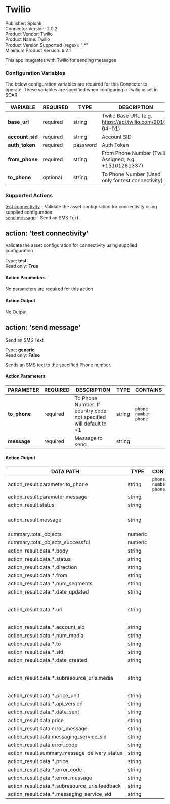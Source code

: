 [comment]: # "Auto-generated SOAR connector documentation"
# Twilio

Publisher: Splunk  
Connector Version: 2.0.2  
Product Vendor: Twilio  
Product Name: Twilio  
Product Version Supported (regex): ".\*"  
Minimum Product Version: 6.2.1  

This app integrates with Twilio for sending messages

### Configuration Variables
The below configuration variables are required for this Connector to operate.  These variables are specified when configuring a Twilio asset in SOAR.

VARIABLE | REQUIRED | TYPE | DESCRIPTION
-------- | -------- | ---- | -----------
**base_url** |  required  | string | Twilio Base URL (e.g. https://api.twilio.com/2010-04-01)
**account_sid** |  required  | string | Account SID
**auth_token** |  required  | password | Auth Token
**from_phone** |  required  | string | From Phone Number (Twilio Assigned, e.g. +15101281337)
**to_phone** |  optional  | string | To Phone Number (Used only for test connectivity)

### Supported Actions  
[test connectivity](#action-test-connectivity) - Validate the asset configuration for connectivity using supplied configuration  
[send message](#action-send-message) - Send an SMS Text  

## action: 'test connectivity'
Validate the asset configuration for connectivity using supplied configuration

Type: **test**  
Read only: **True**

#### Action Parameters
No parameters are required for this action

#### Action Output
No Output  

## action: 'send message'
Send an SMS Text

Type: **generic**  
Read only: **False**

Sends an SMS text to the specified Phone number.

#### Action Parameters
PARAMETER | REQUIRED | DESCRIPTION | TYPE | CONTAINS
--------- | -------- | ----------- | ---- | --------
**to_phone** |  required  | To Phone Number. If country code not specified will default to +1 | string |  `phone number`  `phone` 
**message** |  required  | Message to send | string | 

#### Action Output
DATA PATH | TYPE | CONTAINS | EXAMPLE VALUES
--------- | ---- | -------- | --------------
action_result.parameter.to_phone | string |  `phone number`  `phone`  |   5101112345 
action_result.parameter.message | string |  |   Happy Halloween to GV 
action_result.status | string |  |   success  failed 
action_result.message | string |  |   Error from server. Status Code: 404 Data from server: {"code": 20404, "message": "The requested resource /2010-04-01/Accounts/ABCDEF48541a12345fef18219497c47101/Messages.json was not found", "more_info": "https://www.twilio.com/docs/errors/20404", "status": 404}  Message delivery status: delivered 
summary.total_objects | numeric |  |   1 
summary.total_objects_successful | numeric |  |   1  0 
action_result.data.\*.body | string |  |   Sent from your Twilio trial account - Happy Halloween to GV 
action_result.data.\*.status | string |  |   queued  delivered 
action_result.data.\*.direction | string |  |   outbound-api 
action_result.data.\*.from | string |  |   +15123456789 
action_result.data.\*.num_segments | string |  |   1 
action_result.data.\*.date_updated | string |  |   Wed, 01 Nov 2017 20:56:57 +0000  Wed, 01 Nov 2017 22:31:18 +0000 
action_result.data.\*.uri | string |  |   /2010-04-01/Accounts/ABCDEF48541a49795fef18219497c47101/Messages/SM0123b6decd8146398c975ae9c3111111.json  /2010-04-01/Accounts/ABCDEF48541a49795fef18219497c47101/Messages/SAZ123AB33c7764e599999970933d6d68f.json 
action_result.data.\*.account_sid | string |  |   ABCDEF48541a49795fef18219497c47101 
action_result.data.\*.num_media | string |  |   0 
action_result.data.\*.to | string |  |   +15101112222 
action_result.data.\*.sid | string |  |   SM0123b6decd8146398c975ae9c3123456  SAZ123AB33c7764e599123456789d6d68f 
action_result.data.\*.date_created | string |  |   Wed, 01 Nov 2017 20:56:57 +0000  Wed, 01 Nov 2017 22:31:16 +0000 
action_result.data.\*.subresource_uris.media | string |  |   /2010-04-01/Accounts/ABCDEF48541a49795fef18219497c47101/Messages/SM0123b6decd8146398c975ae9c3111111/Media.json  /2010-04-01/Accounts/ABCDEF48541a49795fef18219497c47101/Messages/SAZ123AB33c7764e599999970933d6d68f/Media.json 
action_result.data.\*.price_unit | string |  |   USD 
action_result.data.\*.api_version | string |  |   2010-04-01 
action_result.data.\*.date_sent | string |  |   Wed, 01 Nov 2017 22:31:16 +0000 
action_result.data.price | string |  |  
action_result.data.error_message | string |  |  
action_result.data.messaging_service_sid | string |  |  
action_result.data.error_code | string |  |  
action_result.summary.message_delivery_status | string |  |   delivered 
action_result.data.\*.price | string |  |  
action_result.data.\*.error_code | string |  |  
action_result.data.\*.error_message | string |  |  
action_result.data.\*.subresource_uris.feedback | string |  |  
action_result.data.\*.messaging_service_sid | string |  |  